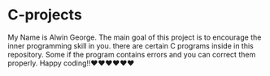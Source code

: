 # C-projects
My Name is Alwin George.
The main goal of this project is to encourage the inner programming skill in you.
there are certain C programs inside in this repository.
Some if the program contains errors and you can correct them properly.
Happy coding!!❤️❤️❤️❤️❤️❤️
